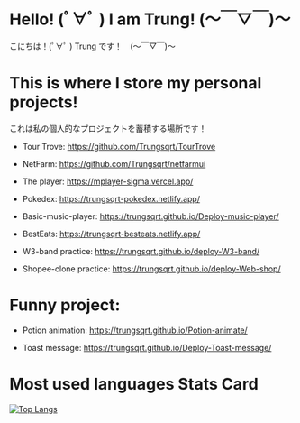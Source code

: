 
# Hello! (ﾟ∀ﾟ )   I am Trung! (～￣▽￣)～
こにちは！(ﾟ∀ﾟ )  Trung です！　(～￣▽￣)～

# This is where I store my personal projects!
これは私の個人的なプロジェクトを蓄積する場所です！

- Tour Trove: https://github.com/Trungsqrt/TourTrove

- NetFarm: https://github.com/Trungsqrt/netfarmui

- The player: https://mplayer-sigma.vercel.app/

- Pokedex: https://trungsqrt-pokedex.netlify.app/

- Basic-music-player: https://trungsqrt.github.io/Deploy-music-player/

- BestEats: https://trungsqrt-besteats.netlify.app/

- W3-band practice: https://trungsqrt.github.io/deploy-W3-band/

- Shopee-clone practice: https://trungsqrt.github.io/deploy-Web-shop/



# Funny project:

- Potion animation: https://trungsqrt.github.io/Potion-animate/

- Toast message: https://trungsqrt.github.io/Deploy-Toast-message/

# Most used languages Stats Card
[![Top Langs](https://github-readme-stats.vercel.app/api/top-langs/?username=trungsqrt&layout=compact)](https://github.com/trungsqrt/github-readme-stats)
